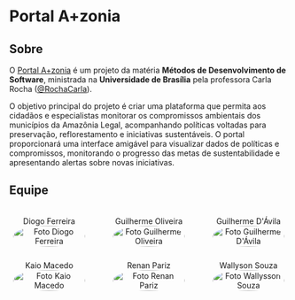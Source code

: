 # Portal A+zonia


## Sobre

O [Portal A+zonia](https://github.com/unb-mds/2024-2-Squad10/) é um projeto da matéria **Métodos de Desenvolvimento de Software**, ministrada na **Universidade de Brasília** pela professora Carla Rocha ([@RochaCarla](https://github.com/RochaCarla)).

O objetivo principal do projeto é criar uma plataforma que permita aos cidadãos e especialistas monitorar os compromissos ambientais dos municípios da Amazônia Legal, acompanhando políticas voltadas para preservação, reflorestamento e iniciativas sustentáveis. O portal proporcionará uma interface amigável para visualizar dados de políticas e compromissos, monitorando o progresso das metas de sustentabilidade e apresentando alertas sobre novas iniciativas.

## Equipe

<br>
<div style="display: flex; flex-direction: column; align-items: center; gap: 25px;">
    <div style="display: flex; align-items: end; justify-content: center; gap: 50px;">
        <div style="text-align: center;">
            Diogo Ferreira
            <br/>
            <img src="https://github.com/fdiogo1.png" alt="Foto Diogo Ferreira" width="130px" height="50%" style="border-radius:50%"/>
        </div>
        <div style="text-align: center;">
            Guilherme Oliveira
            <br/>
            <img src="https://github.com/GuilhermeOliveira1327.png" alt="Foto Guilherme Oliveira" width="130px" height="50%" style="border-radius:50%"/>
        </div>
        <div style="text-align: center;">
            Guilherme D'Ávila
            <br/>
            <img src="https://github.com/GuilhermeDavila.png" alt="Foto Guilherme D'Ávila" width="130px" height="50%" style="border-radius:50%"/>
        </div>
    </div>
    <div style="display: flex; align-items: end; justify-content: center; gap: 50px;">
        <div style="text-align: center;">
            Kaio Macedo
            <br/>
            <img src="https://github.com/bigkaio.png" alt="Foto Kaio Macedo" width="130px" height="50%" style="border-radius:50%"/>
        </div>
        <div style="text-align: center;">
            Renan Pariz
            <br/>
            <img src="https://github.com/renanpariiz.png" alt="Foto Renan Pariz" width="130px" height="50%" style="border-radius:50%"/>
        </div>
        <div style="text-align: center;">
            Wallyson Souza
            <br/>
            <img src="https://github.com/devwallyson.png" alt="Foto Wallysson Souza" width="130px" height="50%" style="border-radius:50%"/>
        </div>
    </div>
</div>